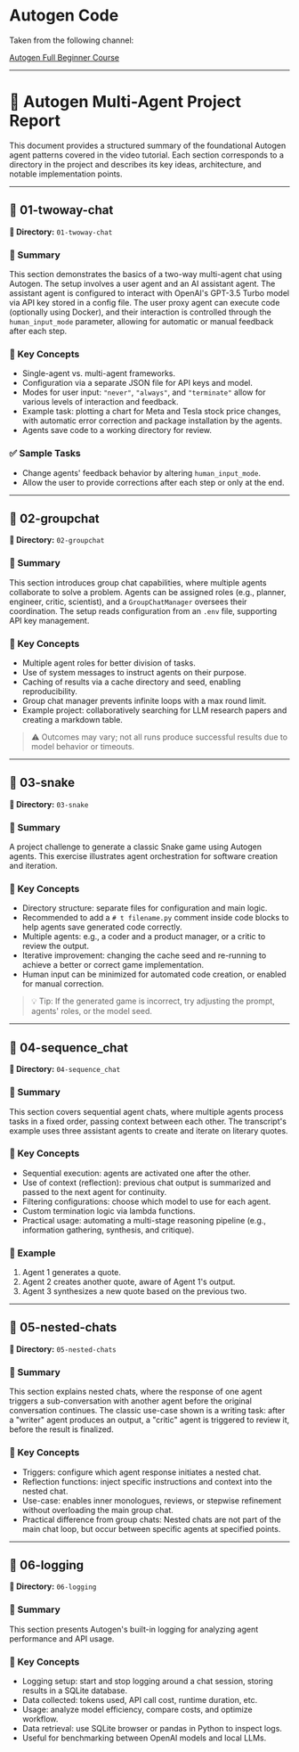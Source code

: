 # Autogen Code

Taken from the following channel:

[Autogen Full Beginner Course](https://www.youtube.com/watch?v=JmjxwTEJSE8)

---

# 📘 Autogen Multi-Agent Project Report

This document provides a structured summary of the foundational Autogen agent patterns covered in the video tutorial. Each section corresponds to a directory in the project and describes its key ideas, architecture, and notable implementation points.

---

## 🔹 01-twoway-chat

**📂 Directory:** `01-twoway-chat`

### 📝 Summary

This section demonstrates the basics of a two-way multi-agent chat using Autogen. The setup involves a user agent and an AI assistant agent. The assistant agent is configured to interact with OpenAI's GPT-3.5 Turbo model via API key stored in a config file. The user proxy agent can execute code (optionally using Docker), and their interaction is controlled through the `human_input_mode` parameter, allowing for automatic or manual feedback after each step.

### 🧠 Key Concepts

* Single-agent vs. multi-agent frameworks.
* Configuration via a separate JSON file for API keys and model.
* Modes for user input: `"never"`, `"always"`, and `"terminate"` allow for various levels of interaction and feedback.
* Example task: plotting a chart for Meta and Tesla stock price changes, with automatic error correction and package installation by the agents.
* Agents save code to a working directory for review.

### ✅ Sample Tasks

* Change agents' feedback behavior by altering `human_input_mode`.
* Allow the user to provide corrections after each step or only at the end.

---

## 🔹 02-groupchat

**📂 Directory:** `02-groupchat`

### 📝 Summary

This section introduces group chat capabilities, where multiple agents collaborate to solve a problem. Agents can be assigned roles (e.g., planner, engineer, critic, scientist), and a `GroupChatManager` oversees their coordination. The setup reads configuration from an `.env` file, supporting API key management.

### 🧠 Key Concepts

* Multiple agent roles for better division of tasks.
* Use of system messages to instruct agents on their purpose.
* Caching of results via a cache directory and seed, enabling reproducibility.
* Group chat manager prevents infinite loops with a max round limit.
* Example project: collaboratively searching for LLM research papers and creating a markdown table.

> ⚠️ Outcomes may vary; not all runs produce successful results due to model behavior or timeouts.

---

## 🔹 03-snake

**📂 Directory:** `03-snake`

### 📝 Summary

A project challenge to generate a classic Snake game using Autogen agents. This exercise illustrates agent orchestration for software creation and iteration.

### 🧠 Key Concepts

* Directory structure: separate files for configuration and main logic.
* Recommended to add a `# t filename.py` comment inside code blocks to help agents save generated code correctly.
* Multiple agents: e.g., a coder and a product manager, or a critic to review the output.
* Iterative improvement: changing the cache seed and re-running to achieve a better or correct game implementation.
* Human input can be minimized for automated code creation, or enabled for manual correction.

> 💡 Tip: If the generated game is incorrect, try adjusting the prompt, agents' roles, or the model seed.

---

## 🔹 04-sequence\_chat

**📂 Directory:** `04-sequence_chat`

### 📝 Summary

This section covers sequential agent chats, where multiple agents process tasks in a fixed order, passing context between each other. The transcript's example uses three assistant agents to create and iterate on literary quotes.

### 🧠 Key Concepts

* Sequential execution: agents are activated one after the other.
* Use of context (reflection): previous chat output is summarized and passed to the next agent for continuity.
* Filtering configurations: choose which model to use for each agent.
* Custom termination logic via lambda functions.
* Practical usage: automating a multi-stage reasoning pipeline (e.g., information gathering, synthesis, and critique).

### 💬 Example

1. Agent 1 generates a quote.
2. Agent 2 creates another quote, aware of Agent 1's output.
3. Agent 3 synthesizes a new quote based on the previous two.

---

## 🔹 05-nested-chats

**📂 Directory:** `05-nested-chats`

### 📝 Summary

This section explains nested chats, where the response of one agent triggers a sub-conversation with another agent before the original conversation continues. The classic use-case shown is a writing task: after a "writer" agent produces an output, a "critic" agent is triggered to review it, before the result is finalized.

### 🧠 Key Concepts

* Triggers: configure which agent response initiates a nested chat.
* Reflection functions: inject specific instructions and context into the nested chat.
* Use-case: enables inner monologues, reviews, or stepwise refinement without overloading the main group chat.
* Practical difference from group chats: Nested chats are not part of the main chat loop, but occur between specific agents at specified points.

---

## 🔹 06-logging

**📂 Directory:** `06-logging`

### 📝 Summary

This section presents Autogen's built-in logging for analyzing agent performance and API usage.

### 🧠 Key Concepts

* Logging setup: start and stop logging around a chat session, storing results in a SQLite database.
* Data collected: tokens used, API call cost, runtime duration, etc.
* Usage: analyze model efficiency, compare costs, and optimize workflow.
* Data retrieval: use SQLite browser or pandas in Python to inspect logs.
* Useful for benchmarking between OpenAI models and local LLMs.


